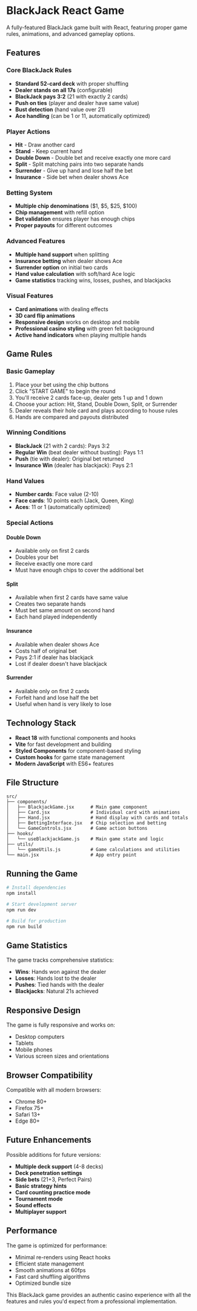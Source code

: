 # BlackJack React Game

A fully-featured BlackJack game built with React, featuring proper game rules, animations, and advanced gameplay options.

## Features

### Core BlackJack Rules
- **Standard 52-card deck** with proper shuffling
- **Dealer stands on all 17s** (configurable)
- **BlackJack pays 3:2** (21 with exactly 2 cards)
- **Push on ties** (player and dealer have same value)
- **Bust detection** (hand value over 21)
- **Ace handling** (can be 1 or 11, automatically optimized)

### Player Actions
- **Hit** - Draw another card
- **Stand** - Keep current hand
- **Double Down** - Double bet and receive exactly one more card
- **Split** - Split matching pairs into two separate hands
- **Surrender** - Give up hand and lose half the bet
- **Insurance** - Side bet when dealer shows Ace

### Betting System
- **Multiple chip denominations** ($1, $5, $25, $100)
- **Chip management** with refill option
- **Bet validation** ensures player has enough chips
- **Proper payouts** for different outcomes

### Advanced Features
- **Multiple hand support** when splitting
- **Insurance betting** when dealer shows Ace
- **Surrender option** on initial two cards
- **Hand value calculation** with soft/hard Ace logic
- **Game statistics** tracking wins, losses, pushes, and blackjacks

### Visual Features
- **Card animations** with dealing effects
- **3D card flip animations** 
- **Responsive design** works on desktop and mobile
- **Professional casino styling** with green felt background
- **Active hand indicators** when playing multiple hands

## Game Rules

### Basic Gameplay
1. Place your bet using the chip buttons
2. Click "START GAME" to begin the round
3. You'll receive 2 cards face-up, dealer gets 1 up and 1 down
4. Choose your action: Hit, Stand, Double Down, Split, or Surrender
5. Dealer reveals their hole card and plays according to house rules
6. Hands are compared and payouts distributed

### Winning Conditions
- **BlackJack** (21 with 2 cards): Pays 3:2
- **Regular Win** (beat dealer without busting): Pays 1:1
- **Push** (tie with dealer): Original bet returned
- **Insurance Win** (dealer has blackjack): Pays 2:1

### Hand Values
- **Number cards**: Face value (2-10)
- **Face cards**: 10 points each (Jack, Queen, King)
- **Aces**: 11 or 1 (automatically optimized)

### Special Actions

#### Double Down
- Available only on first 2 cards
- Doubles your bet
- Receive exactly one more card
- Must have enough chips to cover the additional bet

#### Split
- Available when first 2 cards have same value
- Creates two separate hands
- Must bet same amount on second hand
- Each hand played independently

#### Insurance
- Available when dealer shows Ace
- Costs half of original bet
- Pays 2:1 if dealer has blackjack
- Lost if dealer doesn't have blackjack

#### Surrender
- Available only on first 2 cards
- Forfeit hand and lose half the bet
- Useful when hand is very likely to lose

## Technology Stack

- **React 18** with functional components and hooks
- **Vite** for fast development and building
- **Styled Components** for component-based styling
- **Custom hooks** for game state management
- **Modern JavaScript** with ES6+ features

## File Structure

```
src/
├── components/
│   ├── BlackjackGame.jsx      # Main game component
│   ├── Card.jsx               # Individual card with animations
│   ├── Hand.jsx               # Hand display with cards and totals
│   ├── BettingInterface.jsx   # Chip selection and betting
│   └── GameControls.jsx       # Game action buttons
├── hooks/
│   └── useBlackjackGame.js    # Main game state and logic
├── utils/
│   └── gameUtils.js           # Game calculations and utilities
└── main.jsx                   # App entry point
```

## Running the Game

```bash
# Install dependencies
npm install

# Start development server
npm run dev

# Build for production
npm run build
```

## Game Statistics

The game tracks comprehensive statistics:
- **Wins**: Hands won against the dealer
- **Losses**: Hands lost to the dealer
- **Pushes**: Tied hands with the dealer
- **Blackjacks**: Natural 21s achieved

## Responsive Design

The game is fully responsive and works on:
- Desktop computers
- Tablets
- Mobile phones
- Various screen sizes and orientations

## Browser Compatibility

Compatible with all modern browsers:
- Chrome 80+
- Firefox 75+
- Safari 13+
- Edge 80+

## Future Enhancements

Possible additions for future versions:
- **Multiple deck support** (4-8 decks)
- **Deck penetration settings**
- **Side bets** (21+3, Perfect Pairs)
- **Basic strategy hints**
- **Card counting practice mode**
- **Tournament mode**
- **Sound effects**
- **Multiplayer support**

## Performance

The game is optimized for performance:
- Minimal re-renders using React hooks
- Efficient state management
- Smooth animations at 60fps
- Fast card shuffling algorithms
- Optimized bundle size

This BlackJack game provides an authentic casino experience with all the features and rules you'd expect from a professional implementation.
